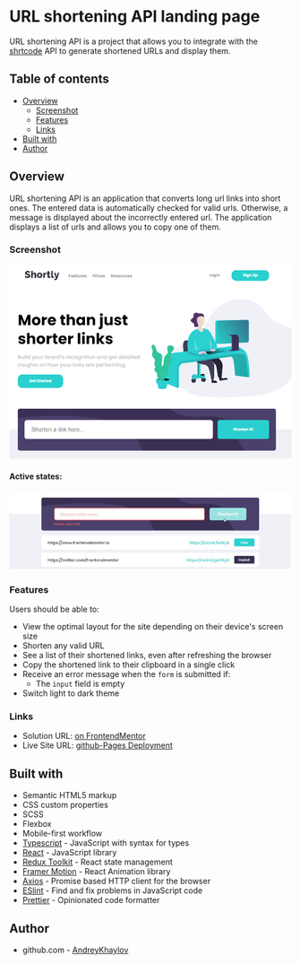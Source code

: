 # URL shortening API landing page

URL shortening API is a project that allows you to integrate with the [shrtcode](https://shrtco.de/docs/) API to generate shortened URLs and display them.

## Table of contents

- [Overview](#overview)
  - [Screenshot](#screenshot)
  - [Features](#features)
  - [Links](#links)
- [Built with](#built-with)
- [Author](#author)

## Overview

URL shortening API is an application that converts long url links into short ones.
The entered data is automatically checked for valid urls. Otherwise, a message is displayed about the incorrectly entered url.
The application displays a list of urls and allows you to copy one of them.

### Screenshot

![](./public/imgForReadme.png)
#### Active states:
![](./public/activeAction.png)

### Features

Users should be able to:

- View the optimal layout for the site depending on their device's screen size
- Shorten any valid URL
- See a list of their shortened links, even after refreshing the browser
- Copy the shortened link to their clipboard in a single click
- Receive an error message when the `form` is submitted if:
  - The `input` field is empty
- Switch light to dark theme

### Links

- Solution URL: [on FrontendMentor](https://www.frontendmentor.io/challenges/url-shortening-api-landing-page-2ce3ob-G)
- Live Site URL: [github-Pages Deployment](https://andreykhaylov.github.io/URL-shortening-API/)

## Built with

- Semantic HTML5 markup
- CSS custom properties
- SCSS
- Flexbox
- Mobile-first workflow
- [Typescript](https://www.typescriptlang.org/) - JavaScript with syntax for types
- [React](https://reactjs.org/) - JavaScript library
- [Redux Toolkit](https://redux-toolkit.js.org/) - React state management
- [Framer Motion](https://www.framer.com/motion/) - React Animation library
- [Axios](https://axios-http.com/) - Promise based HTTP client for the browser
- [ESlint](https://eslint.org/) - Find and fix problems in JavaScript code
- [Prettier](https://prettier.io/) - Opinionated code formatter

## Author

- github.com - [AndreyKhaylov](https://github.com/AndreyKhaylov)
